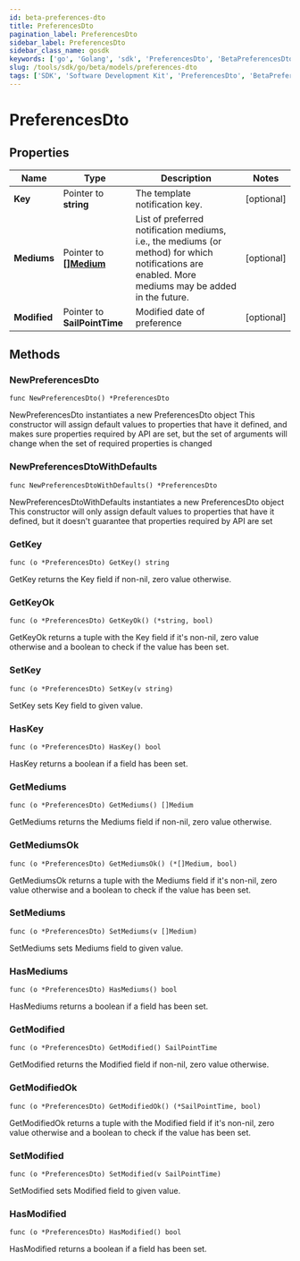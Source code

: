 ```yaml
---
id: beta-preferences-dto
title: PreferencesDto
pagination_label: PreferencesDto
sidebar_label: PreferencesDto
sidebar_class_name: gosdk
keywords: ['go', 'Golang', 'sdk', 'PreferencesDto', 'BetaPreferencesDto'] 
slug: /tools/sdk/go/beta/models/preferences-dto
tags: ['SDK', 'Software Development Kit', 'PreferencesDto', 'BetaPreferencesDto']
---
```


# PreferencesDto

## Properties

Name | Type | Description | Notes
------------ | ------------- | ------------- | -------------
**Key** | Pointer to **string** | The template notification key. | [optional] 
**Mediums** | Pointer to [**[]Medium**](medium) | List of preferred notification mediums, i.e., the mediums (or method) for which notifications are enabled. More mediums may be added in the future. | [optional] 
**Modified** | Pointer to **SailPointTime** | Modified date of preference | [optional] 

## Methods

### NewPreferencesDto

`func NewPreferencesDto() *PreferencesDto`

NewPreferencesDto instantiates a new PreferencesDto object
This constructor will assign default values to properties that have it defined,
and makes sure properties required by API are set, but the set of arguments
will change when the set of required properties is changed

### NewPreferencesDtoWithDefaults

`func NewPreferencesDtoWithDefaults() *PreferencesDto`

NewPreferencesDtoWithDefaults instantiates a new PreferencesDto object
This constructor will only assign default values to properties that have it defined,
but it doesn't guarantee that properties required by API are set

### GetKey

`func (o *PreferencesDto) GetKey() string`

GetKey returns the Key field if non-nil, zero value otherwise.

### GetKeyOk

`func (o *PreferencesDto) GetKeyOk() (*string, bool)`

GetKeyOk returns a tuple with the Key field if it's non-nil, zero value otherwise
and a boolean to check if the value has been set.

### SetKey

`func (o *PreferencesDto) SetKey(v string)`

SetKey sets Key field to given value.

### HasKey

`func (o *PreferencesDto) HasKey() bool`

HasKey returns a boolean if a field has been set.

### GetMediums

`func (o *PreferencesDto) GetMediums() []Medium`

GetMediums returns the Mediums field if non-nil, zero value otherwise.

### GetMediumsOk

`func (o *PreferencesDto) GetMediumsOk() (*[]Medium, bool)`

GetMediumsOk returns a tuple with the Mediums field if it's non-nil, zero value otherwise
and a boolean to check if the value has been set.

### SetMediums

`func (o *PreferencesDto) SetMediums(v []Medium)`

SetMediums sets Mediums field to given value.

### HasMediums

`func (o *PreferencesDto) HasMediums() bool`

HasMediums returns a boolean if a field has been set.

### GetModified

`func (o *PreferencesDto) GetModified() SailPointTime`

GetModified returns the Modified field if non-nil, zero value otherwise.

### GetModifiedOk

`func (o *PreferencesDto) GetModifiedOk() (*SailPointTime, bool)`

GetModifiedOk returns a tuple with the Modified field if it's non-nil, zero value otherwise
and a boolean to check if the value has been set.

### SetModified

`func (o *PreferencesDto) SetModified(v SailPointTime)`

SetModified sets Modified field to given value.

### HasModified

`func (o *PreferencesDto) HasModified() bool`

HasModified returns a boolean if a field has been set.


